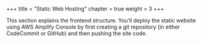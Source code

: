 +++
title = "Static Web Hosting"
chapter = true
weight = 3
+++


This section explains the frontend structure. You’ll deploy the static website using AWS Amplify Console by first creating a git repository (in either CodeCommit or GitHub) and then pushing the site code.